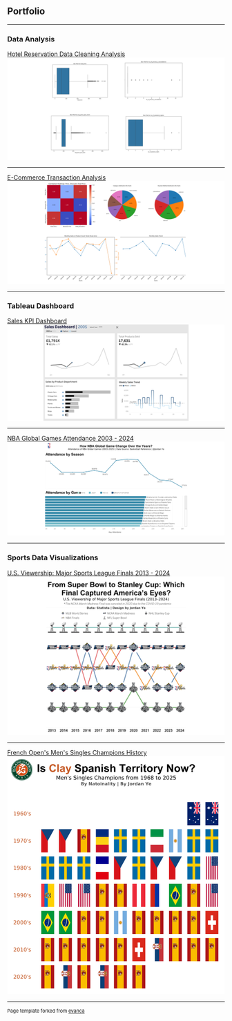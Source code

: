 ## Portfolio

---

### Data Analysis 

[Hotel Reservation Data Cleaning Analysis](/hotel_reservation_clean/)
<img src="images/hotel_clean.jpg?raw=true"/>

---

[E-Commerce Transaction Analysis](/Project%20Sample%20-%20E-commerce%20218951dc405b8032beb7d63e792fde60/)
<img src="images/e_commerce_thumb.jpg" alt="Project Thumbnail"/>

---

### Tableau Dashboard

[Sales KPI Dashboard](https://public.tableau.com/views/sales_dashboard_v1/SalesDashboard?:language=en-GB&:sid=&:redirect=auth&:display_count=n&:origin=viz_share_link)
<img src="images/sales_dashboard.jpg?raw=true"/>

---

[NBA Global Games Attendance 2003 - 2024](https://public.tableau.com/views/global_game_v3/Dashboard1?:language=en-GB&:sid=&:redirect=auth&:display_count=n&:origin=viz_share_link)
<img src="images/nba_dashboard.jpg?raw=true"/>

---

### Sports Data Visualizations

[U.S. Viewership: Major Sports League Finals 2013 - 2024](https://public.tableau.com/views/usa_sports_watch_v4/Dashboard?:language=en-GB&:sid=&:redirect=auth&:display_count=n&:origin=viz_share_link)
<img src="images/viewership_dashboard.jpg?raw=true"/>

---

[French Open's Men's Singles Champions History](https://public.tableau.com/views/frech_open_winner_v3/Dashboard?:language=en-GB&:sid=&:redirect=auth&:display_count=n&:origin=viz_share_link)
<img src="images/tennis_dashboard.png?raw=true"/>


---
<p style="font-size:11px">Page template forked from <a href="https://github.com/evanca/quick-portfolio">evanca</a></p>
<!-- Remove above link if you don't want to attibute -->
